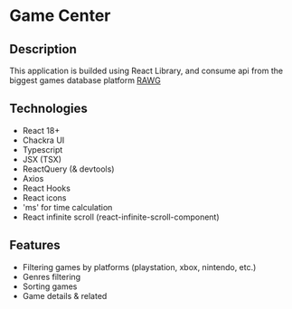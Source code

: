 # Game Center

## Description

This application is builded using React Library, and consume api from the biggest games database platform [RAWG](https://rawg.io/)

## Technologies

- React 18+
- Chackra UI
- Typescript
- JSX (TSX)
- ReactQuery (& devtools)
- Axios
- React Hooks
- React icons
- 'ms' for time calculation
- React infinite scroll (react-infinite-scroll-component)

## Features

- Filtering games by platforms (playstation, xbox, nintendo, etc.)
- Genres filtering
- Sorting games
- Game details & related
